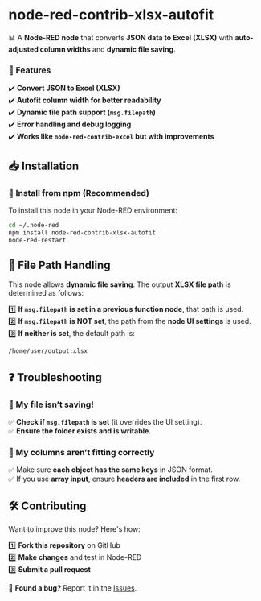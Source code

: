 # node-red-contrib-xlsx-autofit

📊 A **Node-RED node** that converts **JSON data to Excel (XLSX)** with **auto-adjusted column widths** and **dynamic file saving**.

### 🚀 Features
✔️ **Convert JSON to Excel (XLSX)**  
✔️ **Autofit column width for better readability**  
✔️ **Dynamic file path support (`msg.filepath`)**  
✔️ **Error handling and debug logging**  
✔️ **Works like `node-red-contrib-excel` but with improvements**  

## 📥 Installation

### 🔹 Install from npm (Recommended)
To install this node in your Node-RED environment:
```bash
cd ~/.node-red
npm install node-red-contrib-xlsx-autofit
node-red-restart

```

## 📌 File Path Handling
This node allows **dynamic file saving**. The output **XLSX file path** is determined as follows:

1️⃣ **If `msg.filepath` is set in a previous function node**, that path is used.  
2️⃣ **If `msg.filepath` is NOT set**, the path from the **node UI settings** is used.  
3️⃣ **If neither is set**, the default path is:  
   ```bash
   /home/user/output.xlsx
```
## ❓ Troubleshooting

### 🔴 My file isn’t saving!
✅ **Check if `msg.filepath` is set** (it overrides the UI setting).  
✅ **Ensure the folder exists and is writable.**  

### 🔴 My columns aren’t fitting correctly
✅ Make sure **each object has the same keys** in JSON format.  
✅ If you use **array input**, ensure **headers are included** in the first row.  

## 🛠️ Contributing
Want to improve this node? Here's how:

1️⃣ **Fork this repository** on GitHub  
2️⃣ **Make changes** and test in Node-RED  
3️⃣ **Submit a pull request**  

🔹 **Found a bug?** Report it in the [Issues](https://github.com/gushed/node-red-contrib-xlsx-autofit/issues).  
